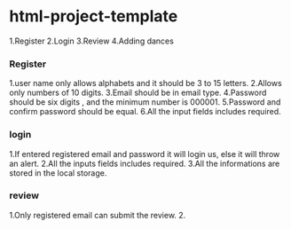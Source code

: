 # html-project-template
1.Register
2.Login
3.Review
4.Adding dances

### Register
1.user name only allows alphabets and it should be 3 to 15 letters.
2.Allows only numbers of 10 digits.
3.Email should be in email type.
4.Password should be six digits , and the minimum number is 000001.
5.Password and confirm password should be equal.
6.All the input fields includes required.

### login
1.If entered registered email and password it will login us, else it will throw an alert.
2.All the inputs fields includes required.
3.All the informations are stored in the local storage.

### review
1.Only registered email can submit the review.
2.
 

